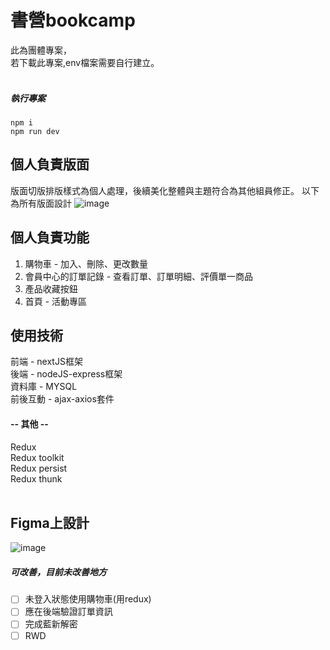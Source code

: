 # 書營bookcamp
此為團體專案，<br>
若下載此專案,env檔案需要自行建立。<br>
<br>

##### 執行專案
```
npm i
npm run dev
```

## 個人負責版面
版面切版排版樣式為個人處理，後續美化整體與主題符合為其他組員修正。
以下為所有版面設計
![image](https://github.com/milu0925/bookcamp/assets/122149992/7aa2d2bb-0f4c-40d9-b54d-68b5e938209f)
<br>

## 個人負責功能
1. 購物車 - 加入、刪除、更改數量
2. 會員中心的訂單記錄 - 查看訂單、訂單明細、評價單一商品
3. 產品收藏按鈕
4. 首頁 - 活動專區

## 使用技術
前端 - nextJS框架<br>
後端 - nodeJS-express框架<br>
資料庫 - MYSQL<br>
前後互動 - ajax-axios套件<br>
#### -- 其他 --
Redux<br>
Redux toolkit<br>
Redux persist<br>
Redux thunk<br>
<br>

## Figma上設計
![image](https://github.com/milu0925/bookcamp/assets/122149992/cb587357-eaf3-4e1f-801e-eb06570d95b3)
<br>

##### 可改善，目前未改善地方
- [ ] 未登入狀態使用購物車(用redux)<br>
- [ ] 應在後端驗證訂單資訊<br>
- [ ] 完成藍新解密<br>
- [ ] RWD<br>

<br>
